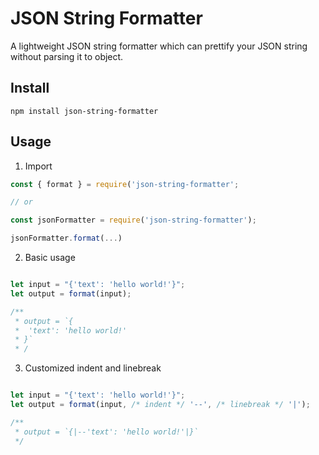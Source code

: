 # JSON String Formatter

A lightweight JSON string formatter which can prettify your JSON string without parsing it to object.

## Install
`npm install json-string-formatter`

## Usage
1. Import
```javascript
const { format } = require('json-string-formatter';

// or

const jsonFormatter = require('json-string-formatter');

jsonFormatter.format(...)

```

2. Basic usage
```javascript

let input = "{'text': 'hello world!'}";
let output = format(input);

/**
 * output = `{
 *  'text': 'hello world!'
 * }`
 * /
```

3. Customized indent and linebreak
```javascript

let input = "{'text': 'hello world!'}";
let output = format(input, /* indent */ '--', /* linebreak */ '|');

/**
 * output = `{|--'text': 'hello world!'|}`
 */

```